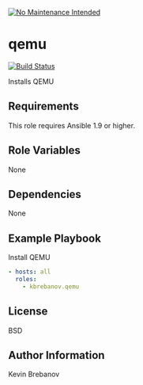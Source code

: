 [![No Maintenance Intended](http://unmaintained.tech/badge.svg)](http://unmaintained.tech/)

qemu
====

[![Build Status](https://travis-ci.org/kbrebanov/ansible-qemu.svg?branch=master)](https://travis-ci.org/kbrebanov/ansible-qemu)

Installs QEMU

Requirements
------------

This role requires Ansible 1.9 or higher.

Role Variables
--------------

None

Dependencies
------------

None

Example Playbook
----------------

Install QEMU
```yaml
- hosts: all
  roles:
    - kbrebanov.qemu
```

License
-------

BSD

Author Information
------------------

Kevin Brebanov
